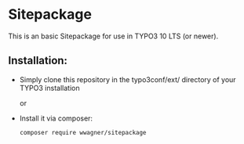 # Sitepackage

This is an basic Sitepackage for use in TYPO3 10 LTS (or newer).

## Installation:
* Simply clone this repository in the typo3conf/ext/ directory of your TYPO3 installation
  
  or
  
* Install it via composer:
  
  `composer require wwagner/sitepackage`  
